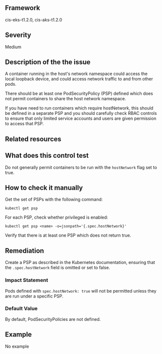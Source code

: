 ## Framework
cis-eks-t1.2.0, cis-aks-t1.2.0
 
## Severity
Medium

## Description of the the issue
A container running in the host's network namespace could access the local loopback device, and could access network traffic to and from other pods.

 There should be at least one PodSecurityPolicy (PSP) defined which does not permit containers to share the host network namespace.

 If you have need to run containers which require hostNetwork, this should be defined in a separate PSP and you should carefully check RBAC controls to ensure that only limited service accounts and users are given permission to access that PSP.
 
## Related resources

## What does this control test
Do not generally permit containers to be run with the `hostNetwork` flag set to true.
 
## How to check it manually
Get the set of PSPs with the following command:

 
```
kubectl get psp

```
 For each PSP, check whether privileged is enabled:

 
```
kubectl get psp <name> -o=jsonpath='{.spec.hostNetwork}'

```
 Verify that there is at least one PSP which does not return true.
## Remediation
Create a PSP as described in the Kubernetes documentation, ensuring that the `.spec.hostNetwork` field is omitted or set to false.
 
### Impact Statement
Pods defined with `spec.hostNetwork: true` will not be permitted unless they are run under a specific PSP.
### Default Value
By default, PodSecurityPolicies are not defined.
## Example
No example
